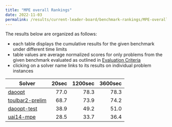 ```yaml
---
title: "MPE overall Rankings"
date: 2022-11-03
permalink: /results/current-leader-board/benchmark-rankings/MPE-overall-rankings
---
```




The results below are organized as follows:
- each table displays the cumulative results for the given benchmark under different time limits
- table values are average normalized scores for only problems from the given benchmark evaluated as outlined in [Evaluation Criteria](https://uaicompetition.github.io/uci-2022/results/evaluation-criteria/)
- clicking on a solver name links to its results on individual problem instances


|                            Solver                             | 20sec | 1200sec | 3600sec |
| ------------------------------------------------------------- | ----: | ------: | ------: |
| [daoopt](../solver-scores/daoopt-scores.md)                   |  77.0 |    78.3 |    78.3 |
| [toulbar2-prelim](../solver-scores/toulbar2-prelim-scores.md) |  68.7 |    73.9 |    74.2 |
| [daoopt-test](../solver-scores/daoopt-test-scores.md)         |  38.9 |    49.2 |    51.0 |
| [uai14-mpe](../solver-scores/uai14-mpe-scores.md)             |  28.5 |    33.7 |    36.4 |

